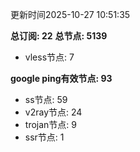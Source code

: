 更新时间2025-10-27 10:51:35

**总订阅: 22**
**总节点: 5139**
- vless节点: 7

**google ping有效节点: 93**
- ss节点: 59
- v2ray节点: 24
- trojan节点: 9
- ssr节点: 1
